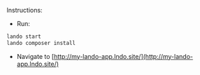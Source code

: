 Instructions:

- Run:
```bash
lando start
lando composer install
```
- Navigate to [http://my-lando-app.lndo.site/](http://my-lando-app.lndo.site/)

